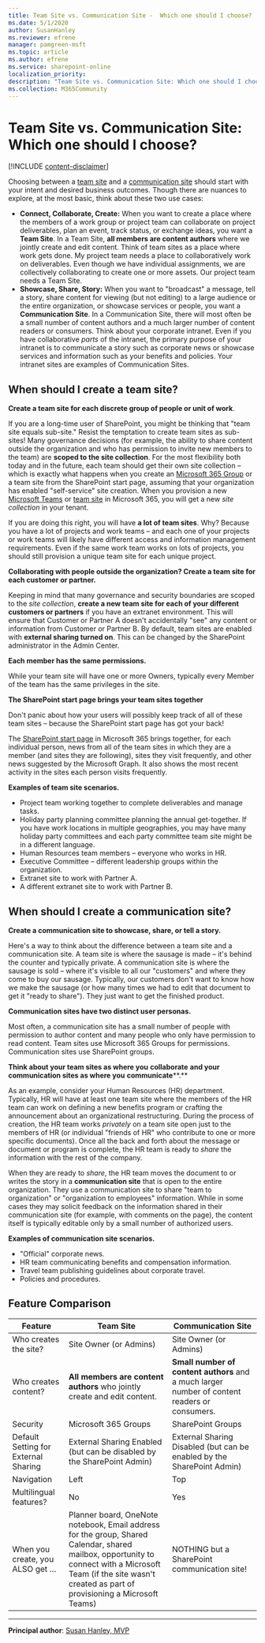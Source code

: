 ```yaml
---
title: Team Site vs. Communication Site -  Which one should I choose?
ms.date: 5/1/2020
author: SusanHanley
ms.reviewer: efrene
manager: pamgreen-msft
ms.topic: article
ms.author: efrene
ms.service: sharepoint-online
localization_priority: 
description: "Team Site vs. Communication Site: Which one should I choose?"
ms.collection: M365Community
---
```

# Team Site vs. Communication Site: Which one should I choose?

[!INCLUDE [content-disclaimer](includes/content-disclaimer.md)]

Choosing between a [team site](https://support.microsoft.com/office/what-is-a-sharepoint-team-site-75545757-36c3-46a7-beed-0aaa74f0401e) and a [communication site](https://support.microsoft.com/article/what-is-a-sharepoint-communication-site-94a33429-e580-45c3-a090-5512a8070732) should start with your intent and desired business outcomes. Though there are nuances to explore, at the most basic, think about these two use cases:

- **Connect, Collaborate, Create:** When you want to create a place where the members of a work group or project team can collaborate on project deliverables, plan an event, track status, or exchange ideas, you want a **Team Site**. In a Team Site, **all members are content authors** where we jointly create and edit content. Think of team sites as a place where work gets done. My project team needs a place to collaboratively work on deliverables. Even though we have individual assignments, we are collectively collaborating to create one or more assets. Our project team needs a Team Site.
- **Showcase, Share, Story:** When you want to &quot;broadcast&quot; a message, tell a story, share content for viewing (but not editing) to a large audience or the entire organization, or showcase services or people, you want a **Communication Site**. In a Communication Site, there will most often be a small number of content authors and a much larger number of content readers or consumers. Think about your corporate intranet. Even if you have collaborative _parts_ of the intranet, the primary purpose of your intranet is to communicate a story such as corporate news or showcase services and information such as your benefits and policies. Your intranet sites are examples of Communication Sites.

## When should I create a team site?

**Create a team site for each discrete group of people or unit of work**.

If you are a long-time user of SharePoint, you might be thinking that &quot;team site equals sub-site.&quot; Resist the temptation to create team sites as sub-sites! Many governance decisions (for example, the ability to share content outside the organization and who has permission to invite new members to the team) are **scoped to the site collection**. For the most flexibility both today and in the future, each team should get their own site collection – which is exactly what happens when you create an [Microsoft 365 Group](https://support.microsoft.com/office/learn-about-microsoft-365-groups-b565caa1-5c40-40ef-9915-60fdb2d97fa2) or a team site from the SharePoint start page, assuming that your organization has enabled &quot;self-service&quot; site creation. When you provision a new [Microsoft Teams](https://support.microsoft.com/article/video-what-is-microsoft-teams-422bf3aa-9ae8-46f1-83a2-e65720e1a34d) or [team site](https://support.microsoft.com/article/what-is-a-sharepoint-team-site-75545757-36c3-46a7-beed-0aaa74f0401e) in Microsoft 365, you will get a new _site collection_ in your tenant.

If you are doing this right, you will have **a lot of team sites**. Why? Because you have a lot of projects and work teams – and each one of your projects or work teams will likely have different access and information management requirements. Even if the same work team works on lots of projects, you should still provision a unique team site for each unique project.

**Collaborating with people outside the organization? Create a team site for each customer or partner.**

Keeping in mind that many governance and security boundaries are scoped to the _site collection_, **create a new team site for each of your different customers or partners** if you have an extranet environment. This will ensure that Customer or Partner A doesn&#39;t accidentally &quot;see&quot; any content or information from Customer or Partner B. By default, team sites are enabled with **external sharing turned on**. This can be changed by the SharePoint administrator in the Admin Center.

**Each member has the same permissions.**

While your team site will have one or more Owners, typically every Member of the team has the same privileges in the site.

**The SharePoint start page brings your team sites together**

Don&#39;t panic about how your users will possibly keep track of all of these team sites – because the SharePoint start page has got your back!

The [SharePoint start page](https://support.microsoft.com/office/discover-content-with-the-sharepoint-start-page-6b85097a-87e0-4611-a29a-dfd49b1a1220) in Microsoft 365 brings together, for each individual person, news from all of the team sites in which they are a member (and sites they are following), sites they visit frequently, and other news suggested by the Microsoft Graph. It also shows the most recent activity in the sites each person visits frequently.

**Examples of team site scenarios.**

- Project team working together to complete deliverables and manage tasks.
- Holiday party planning committee planning the annual get-together. If you have work locations in multiple geographies, you may have many holiday party committees and each party committee team site might be in a different language.
- Human Resources team members – everyone who works in HR.
- Executive Committee – different leadership groups within the organization.
- Extranet site to work with Partner A.
- A different extranet site to work with Partner B.

## When should I create a communication site?

**Create a communication site to showcase, share, or tell a story.**

Here&#39;s a way to think about the difference between a team site and a communication site. A team site is where the sausage is made – it&#39;s behind the counter and typically private. A communication site is where the sausage is sold – where it&#39;s visible to all our &quot;customers&quot; and where they come to buy our sausage. Typically, our customers don&#39;t want to know how we make the sausage (or how many times we had to edit that document to get it &quot;ready to share&quot;). They just want to get the finished product.

**Communication sites have two distinct user personas.**

Most often, a communication site has a small number of people with permission to author content and many people who only have permission to read content. Team sites use Microsoft 365 Groups for permissions. Communication sites use SharePoint groups.

**Think about your team sites as where you**  **collaborate**  **and your communication sites as where you**  **communicate****.**

As an example, consider your Human Resources (HR) department. Typically, HR will have at least one team site where the members of the HR team can work on defining a new benefits program or crafting the announcement about an organizational restructuring. During the process of creation, the HR team works _privately_ on a team site open just to the members of HR (or individual &quot;friends of HR&quot; who contribute to one or more specific documents). Once all the back and forth about the message or document or program is complete, the HR team is ready to _share_ the information with the rest of the company.

When they are ready to _share_, the HR team moves the document to or writes the story in a **communication site** that is open to the entire organization. They use a communication site to share &quot;team to organization&quot; or &quot;organization to employees&quot; information. While in some cases they may solicit feedback on the information shared in their communication site (for example, with comments on the page), the content itself is typically editable only by a small number of authorized users.

**Examples of communication site scenarios.**

- &quot;Official&quot; corporate news.
- HR team communicating benefits and compensation information.
- Travel team publishing guidelines about corporate travel.
- Policies and procedures.

## Feature Comparison

| **Feature**  | **Team Site** | **Communication Site** |
| --- | --- | --- |
| Who creates the site? | Site Owner (or Admins) | Site Owner (or Admins) |
| Who creates content? | **All members are content authors** who jointly create and edit content. | **Small number of content authors** and a much larger number of content readers or consumers. |
| Security | Microsoft 365 Groups | SharePoint Groups |
| Default Setting for External Sharing | External Sharing Enabled (but can be disabled by the SharePoint Admin) | External Sharing Disabled (but can be enabled by the SharePoint Admin) |
| Navigation | Left | Top |
|Multilingual features? | No | Yes |
| When you create, you ALSO get … | Planner board, OneNote notebook, Email address for the group, Shared Calendar, shared mailbox, opportunity to connect with a Microsoft Team  (if the site wasn&#39;t created as part of provisioning a Microsoft Teams) | NOTHING but a SharePoint communication site! |

---

**Principal author**: [Susan Hanley, MVP](https://www.linkedin.com/in/susanhanley)

